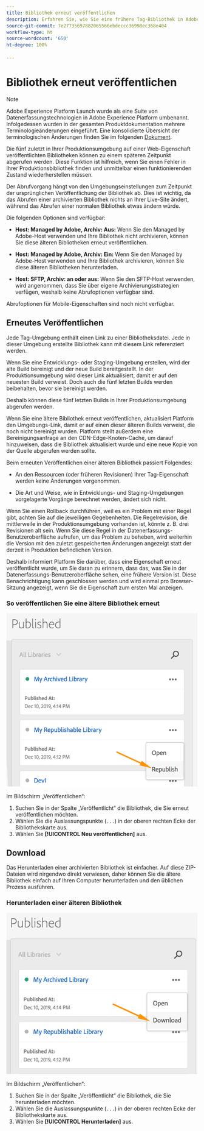 ```yaml
---
title: Bibliothek erneut veröffentlichen
description: Erfahren Sie, wie Sie eine frühere Tag-Bibliothek in Adobe Experience Platform erneut veröffentlichen.
source-git-commit: 7e27735697882065566ebdeccc36998ec368e404
workflow-type: ht
source-wordcount: '650'
ht-degree: 100%

---
```


# Bibliothek erneut veröffentlichen

>[!NOTE]
>
>Adobe Experience Platform Launch wurde als eine Suite von Datenerfassungstechnologien in Adobe Experience Platform umbenannt. Infolgedessen wurden in der gesamten Produktdokumentation mehrere Terminologieänderungen eingeführt. Eine konsolidierte Übersicht der terminologischen Änderungen finden Sie im folgenden [Dokument](../../term-updates.md).

Die fünf zuletzt in Ihrer Produktionsumgebung auf einer Web-Eigenschaft veröffentlichten Bibliotheken können zu einem späteren Zeitpunkt abgerufen werden. Diese Funktion ist hilfreich, wenn Sie einen Fehler in Ihrer Produktionsbibliothek finden und unmittelbar einen funktionierenden Zustand wiederherstellen müssen.

Der Abrufvorgang hängt von den Umgebungseinstellungen zum Zeitpunkt der ursprünglichen Veröffentlichung der Bibliothek ab. Dies ist wichtig, da das Abrufen einer archivierten Bibliothek nichts an Ihrer Live-Site ändert, während das Abrufen einer normalen Bibliothek etwas ändern würde.

Die folgenden Optionen sind verfügbar:

* **Host: Managed by Adobe, Archiv: Aus:** Wenn Sie den Managed by Adobe-Host verwenden und Ihre Bibliothek nicht archivieren, können Sie diese älteren Bibliotheken erneut veröffentlichen.

* **Host: Managed by Adobe, Archiv: Ein:** Wenn Sie den Managed by Adobe-Host verwenden und Ihre Bibliothek archivieren, können Sie diese älteren Bibliotheken herunterladen.

* **Host: SFTP, Archiv: an oder aus:** Wenn Sie den SFTP-Host verwenden, wird angenommen, dass Sie über eigene Archivierungsstrategien verfügen, weshalb keine Abrufoptionen verfügbar sind.

Abrufoptionen für Mobile-Eigenschaften sind noch nicht verfügbar.

## Erneutes Veröffentlichen

Jede Tag-Umgebung enthält einen Link zu einer Bibliotheksdatei. Jede in dieser Umgebung erstellte Bibliothek kann mit diesem Link referenziert werden.

Wenn Sie eine Entwicklungs- oder Staging-Umgebung erstellen, wird der alte Build bereinigt und der neue Build bereitgestellt. In der Produktionsumgebung wird dieser Link aktualisiert, damit er auf den neuesten Build verweist. Doch auch die fünf letzten Builds werden beibehalten, bevor sie bereinigt werden.

Deshalb können diese fünf letzten Builds in Ihrer Produktionsumgebung abgerufen werden.

Wenn Sie eine ältere Bibliothek erneut veröffentlichen, aktualisiert Platform den Umgebungs-Link, damit er auf einen dieser älteren Builds verweist, die noch nicht bereinigt wurden. Platform stellt außerdem eine Bereinigungsanfrage an den CDN-Edge-Knoten-Cache, um darauf hinzuweisen, dass die Bibliothek aktualisiert wurde und eine neue Kopie von der Quelle abgerufen werden sollte.

Beim erneuten Veröffentlichen einer älteren Bibliothek passiert Folgendes:

* An den Ressourcen (oder früheren Revisionen) Ihrer Tag-Eigenschaft werden keine Änderungen vorgenommen.

* Die Art und Weise, wie in Entwicklungs- und Staging-Umgebungen vorgelagerte Vorgänge berechnet werden, ändert sich nicht.

Wenn Sie einen Rollback durchführen, weil es ein Problem mit einer Regel gibt, achten Sie auf die jeweiligen Gegebenheiten. Die Regelrevision, die mittlerweile in der Produktionsumgebung vorhanden ist, könnte z. B. drei Revisionen alt sein. Wenn Sie diese Regel in der Datenerfassungs-Benutzeroberfläche aufrufen, um das Problem zu beheben, wird weiterhin die Version mit den zuletzt gespeicherten Änderungen angezeigt statt der derzeit in Produktion befindlichen Version.

Deshalb informiert Platform Sie darüber, dass eine Eigenschaft erneut veröffentlicht wurde, um Sie daran zu erinnern, dass das, was Sie in der Datenerfassungs-Benutzeroberfläche sehen, eine frühere Version ist. Diese Benachrichtigung kann geschlossen werden und wird einmal pro Browser-Sitzung angezeigt, wenn Sie die Eigenschaft zum ersten Mal anzeigen.

### So veröffentlichen Sie eine ältere Bibliothek erneut

![Bibliothek erneut veröffentlichen](images/retrieve_republish.png)

Im Bildschirm „Veröffentlichen“:

1. Suchen Sie in der Spalte „Veröffentlicht“ die Bibliothek, die Sie erneut veröffentlichen möchten.
1. Wählen Sie die Auslassungspunkte (`...`) in der oberen rechten Ecke der Bibliothekskarte aus.
1. Wählen Sie **[!UICONTROL Neu veröffentlichen]** aus.

## Download

Das Herunterladen einer archivierten Bibliothek ist einfacher. Auf diese ZIP-Dateien wird nirgendwo direkt verwiesen, daher können Sie die ältere Bibliothek einfach auf Ihren Computer herunterladen und den üblichen Prozess ausführen.

### Herunterladen einer älteren Bibliothek

![Herunterladen einer Bibliothek](images/retrieve_download.png)

Im Bildschirm „Veröffentlichen“:

1. Suchen Sie in der Spalte „Veröffentlicht“ die Bibliothek, die Sie herunterladen möchten.
1. Wählen Sie die Auslassungspunkte (`...`) in der oberen rechten Ecke der Bibliothekskarte aus.
1. Wählen Sie **[!UICONTROL Herunterladen]** aus.
